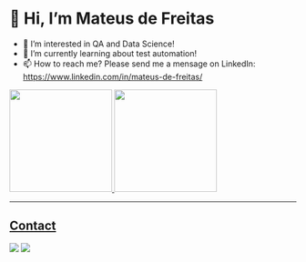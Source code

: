 # 👋 Hi, I’m Mateus de Freitas
- 👀 I’m interested in QA and Data Science!
- 🌱 I’m currently learning about test automation!
- 📫 How to reach me? Please send me a mensage on LinkedIn: https://www.linkedin.com/in/mateus-de-freitas/

<div>
<a href="https://github.com/lucasdiblasi">
<img height="180em" src="https://github-readme-stats.vercel.app/api?username=masFreitas&show_icons=true&theme=dracula&include_all_commits=true&count_private=true"/>
<img height="180em" src="https://github-readme-stats.vercel.app/api/top-langs/?username=masFreitas&layout=compact&langs_count=7&theme=dracula"/>
</div>
  
---
 ## Contact
 
<a href = "mailto:mateusasfreitas@gmail.com"><img src="https://img.shields.io/badge/Gmail-D14836?style=for-the-badge&logo=gmail&logoColor=white"></a>
<a href="https://www.linkedin.com/in/mateus-de-freitas/" target="_blank"><img src="https://img.shields.io/badge/-LinkedIn-%230077B5?style=for-the-badge&logo=linkedin&logoColor=white" target="_blank"></a> 
  
<!---
masFreitas/masFreitas is a ✨ special ✨ repository because its `README.md` (this file) appears on your GitHub profile.
You can click the Preview link to take a look at your changes.
--->

